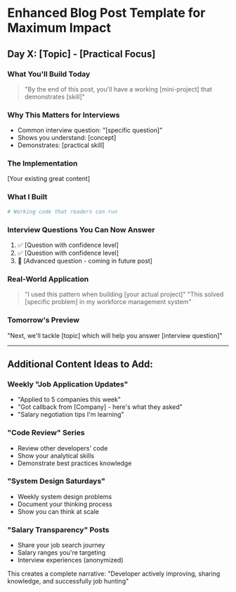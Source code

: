# Enhanced Blog Post Template for Maximum Impact

## Day X: [Topic] - [Practical Focus]

### What You'll Build Today
> "By the end of this post, you'll have a working [mini-project] that demonstrates [skill]"

### Why This Matters for Interviews
- Common interview question: "[specific question]"
- Shows you understand: [concept]
- Demonstrates: [practical skill]

### The Implementation
[Your existing great content]

### What I Built
```python
# Working code that readers can run
```

### Interview Questions You Can Now Answer
1. ✅ [Question with confidence level]
2. ✅ [Question with confidence level]
3. 🔄 [Advanced question - coming in future post]

### Real-World Application
> "I used this pattern when building [your actual project]"
> "This solved [specific problem] in my workforce management system"

### Tomorrow's Preview
"Next, we'll tackle [topic] which will help you answer [interview question]"

---

## Additional Content Ideas to Add:

### Weekly "Job Application Updates"
- "Applied to 5 companies this week"
- "Got callback from [Company] - here's what they asked"
- "Salary negotiation tips I'm learning"

### "Code Review" Series
- Review other developers' code
- Show your analytical skills
- Demonstrate best practices knowledge

### "System Design Saturdays"
- Weekly system design problems
- Document your thinking process
- Show you can think at scale

### "Salary Transparency" Posts
- Share your job search journey
- Salary ranges you're targeting
- Interview experiences (anonymized)

This creates a complete narrative: "Developer actively improving, sharing knowledge, and successfully job hunting"
